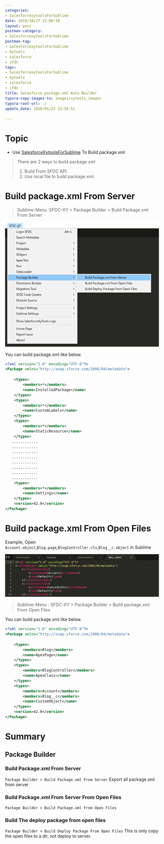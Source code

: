 ```yaml
---
categories:
- SalesforcexytoolsForSublime
date: 2018/10/27 22:00:10
layout: post
postman-category:
- SalesforcexytoolsForSublime
postman-tag:
- SalesforcexytoolsForSublime
- mytools
- salesforce
- sfdc
tags:
- SalesforcexytoolsForSublime
- mytools
- salesforce
- sfdc
title: Salesforce package.xml Auto Builder
typora-copy-images-to: images/xytools_images
typora-root-url: ./
update_date: 2020/05/23 23:56:51

---
```


# Topic

* Use [SalesforceXytoolsForSublime](http://salesforcexytools.com/categories/SalesforcexytoolsForSublime/) To Build package.xml

> There are 2 ways to build package.xml 
> 1. Build From SFDC API.
> 2. Use local file to build package.xml.

# Build package.xml From Server

> Sublime-Menu :SFDC-XY > Package Builder > Build Package.xml From Server

![1539845253603](/images/xytools_images/1539845253603.png)



You can build package.xml like below.

```xml
<?xml version="1.0" encoding="UTF-8"?>
<Package xmlns="http://soap.sforce.com/2006/04/metadata">

    <types>
        <members>*</members>
        <name>InstalledPackage</name>
    </types>
    <types>
        <members>*</members>
        <name>CustomLabels</name>
    </types>
    <types>
        <members>*</members>
        <name>StaticResource</name>
    </types>
   ............
   ............
   ............
   ............
   ............
   ............
   ............
   ............
    <types>
        <members>*</members>
        <name>Settings</name>
    </types>
    <version>42.0</version>
</Package>

```



# Build package.xml From Open Files

Example, Open `Account.object`,`Blog.page`,`BlogController.cls`,`Blog__c.object` in Sublime

![1539846980157](/images/xytools_images/1539846980157.png)

> Sublime-Menu : SFDC-XY > Package Builder > Build package.xml From Open Files

You can build package.xml like below.

```xml
<?xml version="1.0" encoding="UTF-8"?>
<Package xmlns="http://soap.sforce.com/2006/04/metadata">

    <types>
        <members>Blog</members>
        <name>ApexPage</name>
    </types>
    <types>
        <members>BlogController</members>
        <name>ApexClass</name>
    </types>
    <types>
        <members>Account</members>
        <members>Blog__c</members>
        <name>CustomObject</name>
    </types>
    <version>42.0</version>
</Package>

```



# Summary

## Package Builder

### Build Package.xml From Server

`Package Builder > Build Package.xml From Server`
Export all package.xml from server

### Build Package.xml From Server From Open Files

```
Package Builder > Build Package.xml From Open Files
```

### Build The deploy package from open files

`Package Builder > Build Deploy Package From Open Files`
This is only copy the open files to a dir, not deploy to server.